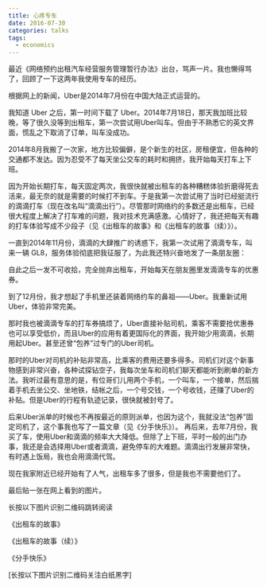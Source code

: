 ```yaml
---
title: 心疼专车
date: 2016-07-30
categories: talks
tags:
  - economics
---
```


最近《网络预约出租汽车经营服务管理暂行办法》出台，骂声一片。我也懒得骂了，回顾了一下这两年我使用专车的经历。

根据网上的新闻，Uber是2014年7月份在中国大陆正式运营的。

我知道 Uber 之后，第一时间下载了 Uber。2014年7月18日，那天我加班比较晚，等了很久没等到出租车，第一次尝试用Uber叫车。但由于不熟悉它的英文界面，慌乱之下取消了订单，叫车没成功。



2014年8月我搬了一次家，地方比较偏僻，是个新生的社区，房租便宜，但各种的交通都不发达。因为忍受不了每天坐公交车的耗时和拥挤，我开始每天打车上下班。

因为开始长期打车，每天固定两次，我很快就被出租车的各种糟糕体验折磨得死去活来，最无奈的就是需要的时候打不到车。于是我第一次尝试用了当时已经挺流行的滴滴打车（现在改名叫“滴滴出行”）。尽管那时网络约的多数还是出租车，已经很大程度上解决了打车难的问题，我对技术充满感激。心情好了，我还把每天有趣的打车体验写成不少段子（见《出租车的故事》和《出租车的故事（续）》）。

一直到2014年11月份，滴滴的大肆推广的诱惑下，我第一次试用了滴滴专车，叫来一辆 GL8，服务体验彻底把我征服了，为此我还特兴奋地发了一条朋友圈：



自此之后一发不可收拾，完全抛弃出租车，开始每天在朋友圈里发滴滴专车的优惠券。

到了12月份，我才想起了手机里还装着网络约车的鼻祖——Uber。我重新试用Uber，体验非常完美。



那时我也被滴滴专车的打车券搞烦了，Uber直接补贴司机，乘客不需要抢优惠券也可以享受低价，而且Uber的应用有着更国际化的界面，我开始少用滴滴，长期用起Uber。甚至还曾“包养”过专门的Uber司机。

那时的Uber对司机的补贴非常高，比乘客的费用还要多得多。司机们对这个新事物感到非常兴奋，各种试探钻空子，我每次坐车和司机们聊天都能听到刷单的新方法。我听过最有意思的是，有位哥们儿用两个手机，一个叫车，一个接单，然后揣着手机去坐公交、坐地铁，结帐之后，一个号交钱，一个号收钱，还赚了Uber的补贴。但是Uber的行程有轨迹记录，很快就被封号了。

后来Uber派单的时候也不再按最近的原则派单，也因为这个，我就没法“包养”固定司机了，这个事我也写了一篇文章（见《分手快乐》）。
再后来，去年7月份，我买了车，使用Uber和滴滴的频率大大降低。但除了上下班，平时一般的出门办事，我还是会选择用Uber或者滴滴，避免停车的大难题。滴滴出行发展非常快，有时遇上饭局，我也会用滴滴代驾。

现在我家附近已经开始有了人气，出租车多了很多，但是我也不需要他们了。

最后贴一张在网上看到的图片。



长按以下图片识别二维码跳转阅读

《出租车的故事》



《出租车的故事（续）》



《分手快乐》



[长按以下图片识别二维码关注白纸黑字]


​
